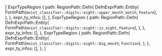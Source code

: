 [
    ExprTypeRegion {
        path: RegionPath::Defn(
            DefnExprPath::Entity(
                FormPath(`mnist_classifier::digits::eight::upper_mouth_match`, `Feature`),
            ),
        ),
        expr_ty_infos: [],
    },
    ExprTypeRegion {
        path: RegionPath::Defn(
            DefnExprPath::Entity(
                FormPath(`mnist_classifier::digits::eight::is_eight`, `Feature`),
            ),
        ),
        expr_ty_infos: [],
    },
    ExprTypeRegion {
        path: RegionPath::Defn(
            DefnExprPath::Entity(
                FormPath(`mnist_classifier::digits::eight::big_mouth`, `Function`),
            ),
        ),
        expr_ty_infos: [],
    },
]